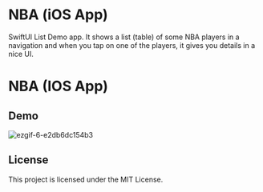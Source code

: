 # NBA (iOS App)
SwiftUI List Demo app. It shows a list (table) of some NBA players in a navigation and when you tap on one of the players, it gives you details in a nice UI.


# NBA (IOS App)

## Demo ## 

![ezgif-6-e2db6dc154b3](https://user-images.githubusercontent.com/43475912/66914624-e0f02e00-f01f-11e9-8c2f-89138063a9bd.gif)


## License

This project is licensed under the MIT License. 




